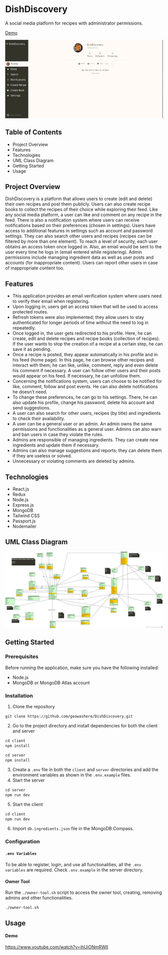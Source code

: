 # DishDiscovery

A social media platform for recipes with administrator permissions.

[Demo](https://www.youtube.com/watch?v=jhUiONmRWlI)

![Profile Page](https://raw.githubusercontent.com/geowashere/DishDiscovery/main/client/src/assets/profile-page.png)

## Table of Contents

- Project Overview
- Features
- Technologies
- UML Class Diagram
- Getting Started
- Usage

## Project Overview

DishDiscovery is a platform that allows users to create (edit and delete) their own recipes and post them publicly. Users can also create recipe books to collect the recipes of their choice while exploring their feed. Like any social media platform, a user can like and comment on any recipe in the feed. There is also a notification system where users can receive notifications based on their preferences (chosen in settings). Users have access to additional features in settings such as account and password settings. They can also search other users and recipes (recipes can be filtered by more than one element). To reach a level of security, each user obtains an access token once logged in. Also, an email would be sent to the user every time he logs in (email entered while registering). Admin permissions include managing ingredient data as well as user posts and accounts (for inappropriate content). Users can report other users in case of inappropriate content too.

## Features

- This application provides an email verification system where users need to verify their email when registering.
- Upon logging in, users get an access token that will be used to access protected routes.
- Refresh tokens were also implemented; they allow users to stay authenticated for longer periods of time without the need to log in repeatedly.
- Once logged in, the user gets redirected to his profile. Here, he can create, edit and delete recipes and recipe books (collection of recipes). If the user wants to stop the creation of a recipe at a certain step, he can save it as pending.
- Once a recipe is posted, they appear automatically in his profile and in his feed (home page). In this page, he can browse other recipes and interact with them; he can like, unlike, comment, reply and even delete his comment if necessary. A user can follow other users and their posts would appear on his feed. If necessary, he can unfollow them.
- Concerning the notifications system, users can choose to be notified for like, comment, follow and post events. He can also delete notifications he doesn’t need.
- To change these preferences, he can go to his settings. There, he can also update his profile, change his password, delete his account and send suggestions.
- A user can also search for other users, recipes (by title) and ingredients to check their availability.
- A user can be a general user or an admin. An admin owns the same permissions and functionalities as a general user. Admins can also warn and ban users in case they violate the rules.
- Admins are responsible of managing ingredients. They can create new ingredients and update them if necessary.
- Admins can also manage suggestions and reports; they can delete them if they are useless or solved.
- Unnecessary or violating comments are deleted by admins.

## Technologies

- React.js
- Redux
- Node.js
- Express.js
- MongoDB
- Tailwind CSS
- Passport.js
- Nodemailer

## UML Class Diagram

![Uml Class Diagram](https://raw.githubusercontent.com/geowashere/DishDiscovery/main/client/src/assets/uml-diagram.png)

## Getting Started

### Prerequisites

Before running the application, make sure you have the following installed:

- Node.js
- MongoDB or MongoDB Atlas account

### Installation

1. Clone the repository

```
git clone https://github.com/geowashere/DishDiscovery.git
```

2. Go to the project directory and install dependencies for both the client and server

```
cd client
npm install
```

```
cd server
npm install
```

3. Create a `.env` file in both the `client` and `server` directories and add the environment variables as shown in the `.env.example` files.
4. Start the server

```
cd server
npm run dev
```

5. Start the client

```
cd client
npm run dev
```

6. Import `db.ingredients.json` file in the MongoDB Compass.

### Configuration

#### `.env Variables`

To be able to register, login, and use all functionalities, all the `.env variables` are required. Check `.env.example` in the server directory.

#### Owner Tool

Run the `./owner-tool.sh` script to access the owner tool, creating, removing admins and other functionalities.

```
./owner-tool.sh
```

## Usage

#### Demo

https://www.youtube.com/watch?v=jhUiONmRWlI
